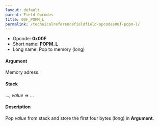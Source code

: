 ```yaml
---
layout: default
parent: Field Opcodes
title: 00F_POPM_L
permalink: /technicalreferencefieldfield-opcodes00f-popm-l/
---
```


-   Opcode: **0x00F**
-   Short name: **POPM\_L**
-   Long name: Pop to memory (long)

#### Argument

Memory adress.

#### Stack

..., *value* =&gt; ...

#### Description

Pop *value* from stack and store the first four bytes (long) in **Argument**.
